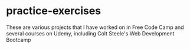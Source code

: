 # practice-exercises
These are various projects that I have worked on in Free Code Camp and several courses on Udemy, including Colt Steele's Web Development Bootcamp

